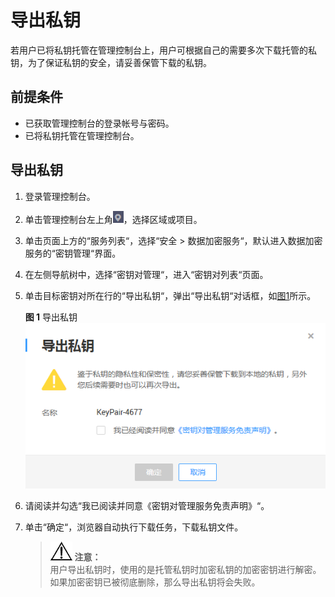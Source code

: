 # 导出私钥<a name="dew_01_0082"></a>

若用户已将私钥托管在管理控制台上，用户可根据自己的需要多次下载托管的私钥，为了保证私钥的安全，请妥善保管下载的私钥。

## 前提条件<a name="section394444118811"></a>

-   已获取管理控制台的登录帐号与密码。
-   已将私钥托管在管理控制台。

## 导出私钥<a name="section32931144183915"></a>

1.  登录管理控制台。
2.  单击管理控制台左上角![](figures/icon_region.png)，选择区域或项目。
3.  单击页面上方的“服务列表“，选择“安全  \>  数据加密服务“，默认进入数据加密服务的“密钥管理“界面。
4.  在左侧导航树中，选择“密钥对管理“，进入“密钥对列表“页面。
5.  单击目标密钥对所在行的“导出私钥“，弹出“导出私钥“对话框，如[图1](#f704b6a279532488994495fe0ba649283)所示。

    **图 1**  导出私钥<a name="f704b6a279532488994495fe0ba649283"></a>  
    ![](figures/导出私钥.png "导出私钥")

6.  请阅读并勾选“我已阅读并同意《密钥对管理服务免责声明》“。
7.  单击“确定“，浏览器自动执行下载任务，下载私钥文件。

    >![](public_sys-resources/icon-notice.gif) **注意：**   
    >用户导出私钥时，使用的是托管私钥时加密私钥的加密密钥进行解密。如果加密密钥已被彻底删除，那么导出私钥将会失败。  


